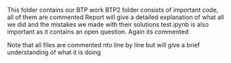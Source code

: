 This folder contains our BTP work
BTP2 folder consists of important code, all of them are commented
Report will give a detailed explanation of what all we did and the mistakes we made with their solutions
test.ipynb is also important as it contains an open question. Again its commented

Note that all files are commented nto line by line but will give a brief understanding of what it is doing
